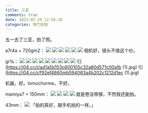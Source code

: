 ```yaml
---
title: 三亚
comments: true
date: 2023-05-29 12:56:28
categories: 快门狂按
---
```

五一去了三亚，拍了照。

a7r4a + 720gm2：
![](https://i04.cc/r/202305291200542.jpg)
![](https://i04.cc/r/202305291200521.jpg)
![](https://i04.cc/r/202305291200536.jpg)
![](https://i04.cc/r/202305291200535.jpg)
![](https://i04.cc/r/202305291200541.jpg)
![](https://i04.cc/r/202305291200534.jpg)
相机好，镜头不值这个价。


gr1s：
![](https://i04.cc/r/202305291200539.jpg)
![](https://i04.cc/r/202305291200530.JPG)
![](https://i04.cc/r/202305291200528.JPG)
![](https://i04.cc/r/202305291200525.JPG)
![](https://i04.cc/r/202305291200527.JPG)
![](https://i04.cc/r/202305291200531.JPG)
![](https://i04.cc/r/202305291200524.JPG)
![](https://i04.cc/r/202305291200529.JPG)
![](https://i04.cc/r/202305291200526.JPG)
![](https://i04.cc/r/ad1a5b153o900105c32a80d571c00a1b (1).jpg)
![](https://i04.cc/r/f92ef4660mb594063a4b202c1212d1ec (1).jpg)

机器，好。lomochorme，不好。


mamiya7 + 150mm：
![](https://i04.cc/r/202305291200538.jpg)
![](https://i04.cc/r/202305291200537.jpg)
![](https://i04.cc/r/202305291200533.jpg)
![](https://i04.cc/r/202305291200523.JPG)
就是卷没带够，不然我还能拍。

43mm：
![](https://i04.cc/r/202305291200532.jpg)
「拍的真好，跟手机拍的一样。」
